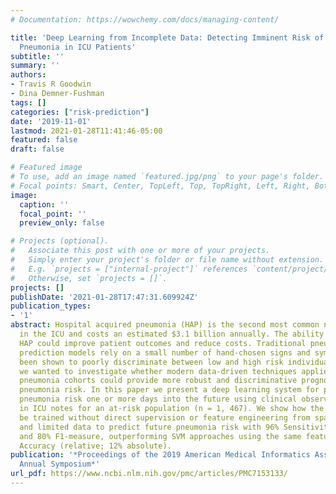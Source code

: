 ```yaml
---
# Documentation: https://wowchemy.com/docs/managing-content/

title: 'Deep Learning from Incomplete Data: Detecting Imminent Risk of Hospital-acquired
  Pneumonia in ICU Patients'
subtitle: ''
summary: ''
authors:
- Travis R Goodwin
- Dina Demner-Fushman
tags: []
categories: ["risk-prediction"]
date: '2019-11-01'
lastmod: 2021-01-28T11:41:46-05:00
featured: false
draft: false

# Featured image
# To use, add an image named `featured.jpg/png` to your page's folder.
# Focal points: Smart, Center, TopLeft, Top, TopRight, Left, Right, BottomLeft, Bottom, BottomRight.
image:
  caption: ''
  focal_point: ''
  preview_only: false

# Projects (optional).
#   Associate this post with one or more of your projects.
#   Simply enter your project's folder or file name without extension.
#   E.g. `projects = ["internal-project"]` references `content/project/deep-learning/index.md`.
#   Otherwise, set `projects = []`.
projects: []
publishDate: '2021-01-28T17:47:31.609924Z'
publication_types:
- '1'
abstract: Hospital acquired pneumonia (HAP) is the second most common nosocomial infection
  in the ICU and costs an estimated $3.1 billion annually. The ability to predict
  HAP could improve patient outcomes and reduce costs. Traditional pneumonia risk
  prediction models rely on a small number of hand-chosen signs and symptoms and have
  been shown to poorly discriminate between low and high risk individuals. Consequently,
  we wanted to investigate whether modern data-driven techniques applied to respective
  pneumonia cohorts could provide more robust and discriminative prognostication of
  pneumonia risk. In this paper we present a deep learning system for predicting imminent
  pneumonia risk one or more days into the future using clinical observations documented
  in ICU notes for an at-risk population (n = 1, 467). We show how the system can
  be trained without direct supervision or feature engineering from sparse, noisy,
  and limited data to predict future pneumonia risk with 96% Sensitivity, 72% AUC,
  and 80% F1-measure, outperforming SVM approaches using the same features by 20%
  Accuracy (relative; 12% absolute).
publication: '*Proceedings of the 2019 American Medical Informatics Association (AMIA)
  Annual Symposium*'
url_pdf: https://www.ncbi.nlm.nih.gov/pmc/articles/PMC7153133/
---
```

